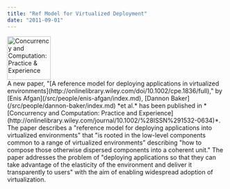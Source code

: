 ```yaml
---
title: "Ref Model for Virtualized Deployment"
date: "2011-09-01"
---
```

<div class='right'><a href='http://onlinelibrary.wiley.com/doi/10.1002/cpe.1836/full'><img src="/src/images/logos/ConcurrencyComputationCover.png" alt="Concurrency and Computation: Practice & Experience" height="100px" /></a>
</div>
A new paper, "[A reference model for deploying applications in virtualized environments](http://onlinelibrary.wiley.com/doi/10.1002/cpe.1836/full)," by [Enis Afgan](/src/people/enis-afgan/index.md), [Dannon Baker](/src/people/dannon-baker/index.md) *et al.* has been published in *[Concurrency and Computation: Practice and Experience](http://onlinelibrary.wiley.com/journal/10.1002/%28ISSN%291532-0634)*.  The paper describes a "reference model for deploying applications into virtualized environments" that "is rooted in the low-level components common to a range of virtualized environments" describing "how to compose those otherwise dispersed components into a coherent unit."  The paper addresses the problem of "deploying applications so that they can take advantage of the elasticity of the environment and deliver it transparently to users" with the aim of enabling widespread adoption of virtualization.
